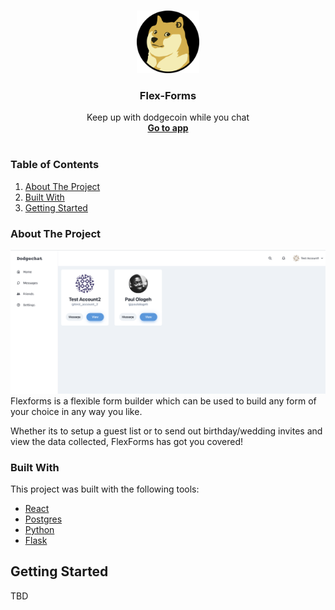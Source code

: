 <!-- PROJECT LOGO -->
<br />
<p align="center">
  <a href="#">
    <img src="./frontend/public/android-chrome-512x512.png" alt="Logo" width="100" height="100">
  </a>

  <h3 align="center">Flex-Forms</h3>

  <p align="center">
    Keep up with dodgecoin while you chat
    <br />
    <a href="#"><strong>Go to app</strong></a>
    <br />
    <br />
  </p>
</p>

### Table of Contents

  <ol>
    <li><a href="#about-the-project">About The Project</a>
    <li><a href="#built-with">Built With</a></li>
    </li>
    <li><a href="#gettingstarted">Getting Started</a></li>
  </ol>

### About The Project

![[product-screenshot]](./product_screenshot.png)
Flexforms is a flexible form builder which can be used to build any form of your choice in any way you like.

Whether its to setup a guest list or to send out birthday/wedding invites and view the data collected, FlexForms has got you covered!

### Built With

This project was built with the following tools:

- [React](https://reactjs.org/)
- [Postgres](https://www.postgresql.org/)
- [Python](https://python.org)
- [Flask](https://flask.palletsprojects.com/en/2.0.x/)

## Getting Started

TBD
